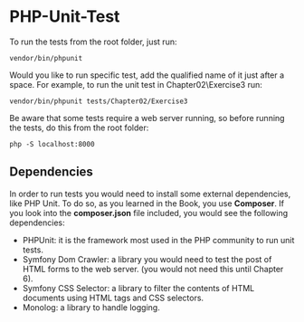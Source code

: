 # PHP-Unit-Test

To run the tests from the root folder, just run:

```
vendor/bin/phpunit
```

Would you like to run specific test, add the qualified name of it just after a space. For example, to run the unit test
in Chapter02\Exercise3 run:

```
vendor/bin/phpunit tests/Chapter02/Exercise3
```

Be aware that some tests require a web server running, so before running the tests, do this from the root folder:

```
php -S localhost:8000
```

## Dependencies

In order to run tests you would need to install some external dependencies, like PHP Unit. To do so, as you learned in 
the Book, you use **Composer**. If you look into the __composer.json__ file included, you would see the following dependencies:

- PHPUnit: it is the framework most used in the PHP community to run unit tests.
- Symfony Dom Crawler: a library you would need to test the post of HTML forms to the web server. (you would not need this until
Chapter 6).
- Symfony CSS Selector: a library to filter the contents of HTML documents using HTML tags and CSS selectors.
- Monolog: a library to handle logging.